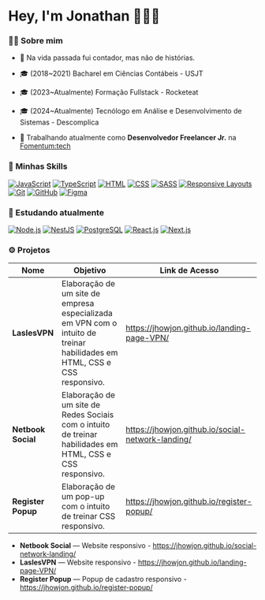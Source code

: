 # Hey, I'm Jonathan 🧑🏻‍💻

### ✍🏻 Sobre mim

- 💸 Na vida passada fui contador, mas não de histórias.
- 🎓 (2018~2021) Bacharel em Ciências Contábeis - USJT
- 🎓 (2023~Atualmente) Formação Fullstack - Rocketeat

- 🎓 (2024~Atualmente) Tecnólogo em Análise e Desenvolvimento de Sistemas - Descomplica

- 💼 Trabalhando atualmente como **Desenvolvedor Freelancer Jr.** na [Fomentum:tech](https://website-fomentum-tech.vercel.app/)

### 🚀 Minhas Skills

[![JavaScript](https://img.shields.io/badge/JavaScript-yellow?logo=javascript&logoColor=white)](https://developer.mozilla.org/en-US/docs/Web/JavaScript)
[![TypeScript](https://img.shields.io/badge/TypeScript-%23007ACC?logo=typescript&logoColor=white)](https://www.typescriptlang.org/)
[![HTML](https://img.shields.io/badge/HTML-%23E34F26?logo=html5&logoColor=white)](https://developer.mozilla.org/en-US/docs/Web/HTML)
[![CSS](https://img.shields.io/badge/CSS-%231572B6?logo=css3&logoColor=white)](https://developer.mozilla.org/en-US/docs/Web/CSS)
[![SASS](https://img.shields.io/badge/SASS-%23CC6699?logo=sass&logoColor=white)](https://sass-lang.com/)
[![Responsive Layouts](https://img.shields.io/badge/Responsive_Layouts-%23000000?logo=css3&logoColor=white&textColor=white)](https://developer.mozilla.org/en-US/docs/Web/CSS/Media_Queries/Using_media_queries)
[![Git](https://img.shields.io/badge/Git-%23F05032?logo=git&logoColor=white)](https://git-scm.com/)
[![GitHub](https://img.shields.io/badge/GitHub-%23181717?logo=github&logoColor=white)](https://github.com/)
[![Figma](https://img.shields.io/badge/Figma-%23F24E1E?logo=figma&logoColor=white)](https://www.figma.com/)

### 🌱 Estudando atualmente

[![Node.js](https://img.shields.io/badge/Node.js-%23339933?logo=node.js&logoColor=white)](https://nodejs.org/)
[![NestJS](https://img.shields.io/badge/NestJS-%23E0234E?logo=nestjs&logoColor=white)](https://nestjs.com/)
[![PostgreSQL](https://img.shields.io/badge/PostgreSQL-%23336791?logo=postgresql&logoColor=white)](https://www.postgresql.org/)
[![React.js](https://img.shields.io/badge/React.js-%2361DAFB?logo=react&logoColor=white&labelColor=282c34)](https://reactjs.org/)
[![Next.js](https://img.shields.io/badge/Next.js-%23000000?logo=next.js&logoColor=white)](https://nextjs.org/)

### ⚙️ Projetos

| Nome               | Objetivo                                                                                                                  | Link de Acesso                                    |
| ------------------ | ------------------------------------------------------------------------------------------------------------------------- | ------------------------------------------------- |
| **LaslesVPN**      | Elaboração de um site de empresa especializada em VPN com o intuito de treinar habilidades em HTML, CSS e CSS responsivo. | https://jhowjon.github.io/landing-page-VPN/       |
| **Netbook Social** | Elaboração de um site de Redes Sociais com o intuito de treinar habilidades em HTML, CSS e CSS responsivo.                | https://jhowjon.github.io/social-network-landing/ |
| **Register Popup** | Elaboração de um pop-up com o intuito de treinar CSS responsivo.                                                          | https://jhowjon.github.io/register-popup/         |

- **Netbook Social** — Website responsivo - https://jhowjon.github.io/social-network-landing/
- **LaslesVPN** — Website responsivo - https://jhowjon.github.io/landing-page-VPN/
- **Register Popup** — Popup de cadastro responsivo - https://jhowjon.github.io/register-popup/
